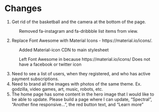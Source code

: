 <h1>Changes</h1>
<ol>
  <li>
    Get rid of the basketball and the camera at the bottom of the page.
    <ul>
      <p>Removed fa-instagram and fa-dribbble list items from view.</p>
    </ul>
   </li>
  <li>
    Replace Font Awesome with Material Icons - https://material.io/icons/.
    <ul>
      <p>Added Material-icon CDN to main stylesheet</p>
      <p>Left Font Awesome in because https://material.io/icons/ Does not have a facebook or twitter icon</p>
    </ul>
  </li>
  <li>Need to see a list of users, when they registered, and who has active payment subscriptions.</li>
  <li>Need to brand all the images with photos of the same theme. Ex. godzilla, video games, art, music, robots, etc.</li>
  <li>The home page has some content in the hero image that I would like to be able to update. Please build a page where I can update, “Spectral”, “Another fine responsive…”, the red button text, and “Learn more”</li>
</ol>
